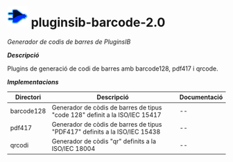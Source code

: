 # ![Logo](https://github.com/GovernIB/maven/raw/binaris/pluginsib/projectinfo_Attachments/icon.jpg) pluginsib-barcode-2.0
*Generador de codis de barres de PluginsIB*

***Descripció***

Plugins de generació de codi de barres amb barcode128, pdf417 i qrcode.


***Implementacions***

Directori | Descripció | Documentació
------------ | ------------- | -------------
barcode128 | Generador de còdis de barres de tipus "code 128" definit a la ISO/IEC 15417 | --
pdf417 | Generador de còdis de barres de tipus "PDF417" definits a la ISO/IEC 15438  | --
qrcodi | Generador de còdis "qr" definits a la ISO/IEC 18004 | --
